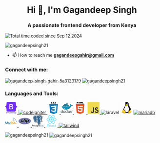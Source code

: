 <h1 align="center">Hi 👋, I'm Gagandeep Singh</h1>
<h3 align="center">A passionate frontend developer from Kenya</h3>
<a href="https://wakatime.com/@af1de833-653e-49e6-a17c-0c3e447b69a0"><img src="https://wakatime.com/badge/user/af1de833-653e-49e6-a17c-0c3e447b69a0.svg" alt="Total time coded since Sep 12 2024" /></a>

<p align="left"> <img src="https://komarev.com/ghpvc/?username=gagandeepsingh21&label=Profile%20views&color=0e75b6&style=flat" alt="gagandeepsingh21" /> </p>

- 📫 How to reach me **gagandeepgahir@gmail.com**

<h3 align="left">Connect with me:</h3>
<p align="left">
<a href="https://linkedin.com/in/gagandeep-singh-gahir-5a3123179" target="blank"><img align="center" src="https://raw.githubusercontent.com/rahuldkjain/github-profile-readme-generator/master/src/images/icons/Social/linked-in-alt.svg" alt="gagandeep-singh-gahir-5a3123179" height="30" width="40" /></a>
<a href="https://www.leetcode.com/gagandeepsingh21" target="blank"><img align="center" src="https://raw.githubusercontent.com/rahuldkjain/github-profile-readme-generator/master/src/images/icons/Social/leet-code.svg" alt="gagandeepsingh21" height="30" width="40" /></a>
</p>

<h3 align="left">Languages and Tools:</h3>
<p align="left"> <a href="https://getbootstrap.com" target="_blank" rel="noreferrer"> <img src="https://raw.githubusercontent.com/devicons/devicon/master/icons/bootstrap/bootstrap-plain-wordmark.svg" alt="bootstrap" width="40" height="40"/> </a> <a href="https://codeigniter.com" target="_blank" rel="noreferrer"> <img src="https://cdn.worldvectorlogo.com/logos/codeigniter.svg" alt="codeigniter" width="40" height="40"/> </a> <a href="https://www.w3schools.com/css/" target="_blank" rel="noreferrer"> <img src="https://raw.githubusercontent.com/devicons/devicon/master/icons/css3/css3-original-wordmark.svg" alt="css3" width="40" height="40"/> </a> <a href="https://www.docker.com/" target="_blank" rel="noreferrer"> <img src="https://raw.githubusercontent.com/devicons/devicon/master/icons/docker/docker-original-wordmark.svg" alt="docker" width="40" height="40"/> </a> <a href="https://www.w3.org/html/" target="_blank" rel="noreferrer"> <img src="https://raw.githubusercontent.com/devicons/devicon/master/icons/html5/html5-original-wordmark.svg" alt="html5" width="40" height="40"/> </a> <a href="https://developer.mozilla.org/en-US/docs/Web/JavaScript" target="_blank" rel="noreferrer"> <img src="https://raw.githubusercontent.com/devicons/devicon/master/icons/javascript/javascript-original.svg" alt="javascript" width="40" height="40"/> </a>
<img src="https://cdn.jsdelivr.net/gh/devicons/devicon/icons/laravel/laravel-original-wordmark.svg" alt="laravel" width="40" height="40" />
 <img src="https://raw.githubusercontent.com/devicons/devicon/master/icons/linux/linux-original.svg" alt="linux" width="40" height="40"/> </a> <a href="https://mariadb.org/" target="_blank" rel="noreferrer"> <img src="https://www.vectorlogo.zone/logos/mariadb/mariadb-icon.svg" alt="mariadb" width="40" height="40"/> </a> <a href="https://www.mysql.com/" target="_blank" rel="noreferrer"> <img src="https://raw.githubusercontent.com/devicons/devicon/master/icons/mysql/mysql-original-wordmark.svg" alt="mysql" width="40" height="40"/> </a> <a href="https://www.php.net" target="_blank" rel="noreferrer"> <img src="https://raw.githubusercontent.com/devicons/devicon/master/icons/php/php-original.svg" alt="php" width="40" height="40"/> </a> <a href="https://www.postgresql.org" target="_blank" rel="noreferrer"> <img src="https://raw.githubusercontent.com/devicons/devicon/master/icons/postgresql/postgresql-original-wordmark.svg" alt="postgresql" width="40" height="40"/> </a> <a href="https://reactjs.org/" target="_blank" rel="noreferrer"> <img src="https://raw.githubusercontent.com/devicons/devicon/master/icons/react/react-original-wordmark.svg" alt="react" width="40" height="40"/> </a> <a href="https://tailwindcss.com/" target="_blank" rel="noreferrer"> <img src="https://www.vectorlogo.zone/logos/tailwindcss/tailwindcss-icon.svg" alt="tailwind" width="40" height="40"/> </a> </p>

<p><img align="left" src="https://github-readme-stats.vercel.app/api/top-langs?username=gagandeepsingh21&show_icons=true&locale=en&layout=compact" alt="gagandeepsingh21" /></p>

<p>&nbsp;<img align="center" src="https://github-readme-stats.vercel.app/api?username=gagandeepsingh21&show_icons=true&locale=en" alt="gagandeepsingh21" /></p>
